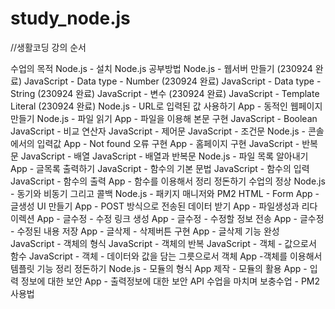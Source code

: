 # study_node.js

//생활코딩 강의 순서


수업의 목적
Node.js - 설치
Node.js 공부방법
Node.js - 웹서버 만들기 (230924 완료)
JavaScript - Data type - Number (230924 완료)
JavaScript - Data type - String (230924 완료)
JavaScript - 변수 (230924 완료)
JavaScript - Template Literal (230924 완료)
Node.js - URL로 입력된 값 사용하기
App - 동적인 웹페이지 만들기
Node.js - 파일 읽기
App - 파일을 이용해 본문 구현
JavaScript - Boolean
JavaScript - 비교 연산자
JavaScript - 제어문
JavaScript - 조건문
Node.js - 콘솔에서의 입력값
App - Not found 오류 구현
App - 홈페이지 구현
JavaScript - 반복문
JavaScript - 배열
JavaScript - 배열과 반복문
Node.js - 파일 목록 알아내기
App - 글목록 출력하기
JavaScript - 함수의 기본 문법
JavaScript - 함수의 입력
JavaScript - 함수의 출력
App - 함수를 이용해서 정리 정돈하기
수업의 정상
Node.js - 동기와 비동기 그리고 콜백
Node.js - 패키지 매니저와 PM2
HTML - Form
App - 글생성 UI 만들기
App - POST 방식으로 전송된 데이터 받기
App - 파일생성과 리다이렉션
App - 글수정 - 수정 링크 생성
App - 글수정 - 수정할 정보 전송
App - 글수정 - 수정된 내용 저장
App - 글삭제 - 삭제버튼 구현
App - 글삭제 기능 완성
JavaScript - 객체의 형식
JavaScript - 객체의 반복
JavaScript - 객체 - 값으로서 함수
JavaScript - 객체 - 데이터와 값을 담는 그릇으로서 객체
App -객체를 이용해서 템플릿 기능 정리 정돈하기
Node.js - 모듈의 형식
App 제작 - 모듈의 활용
App - 입력 정보에 대한 보안
App - 출력정보에 대한 보안
API
수업을 마치며
보충수업 - PM2 사용법
